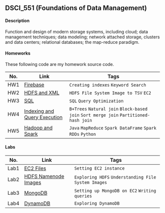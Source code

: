## DSCI_551 (Foundations of Data Management)

#### Description
Function and design of modern storage systems, including cloud; data management techniques; data modeling; network attached storage, clusters and data centers; relational databases; the map-reduce paradigm.

#### Homeworks
These following code are my homework source code.

|No.|    Link    | Tags | 
|---|------------|------|
|HW1|[Firebase](https://github.com/Shruti8196/Database_Management_Systems/blob/master/Homework1)|`Creating indexes` `Keyword Search`|
|HW2|[HDFS and XML](https://github.com/Shruti8196/Database_Management_Systems/blob/master/Homework2)|`HDFS File System Image to TSV` `EC2`|
|HW3|[SQL](https://github.com/Shruti8196/Database_Management_Systems/blob/master/Homework3)|`SQL` `Query Optimization`|
|HW4|[Indexing and Query Execution](https://github.com/Shruti8196/Database_Management_Systems/blob/master/Homework4)|`B+Trees` `Natural join` `Block-based join` `Sort merge join` `Partitioned-hash join`|
|HW5|[Hadoop and Spark](https://github.com/Shruti8196/Database_Management_Systems/blob/master/Homework5)|`Java` `MapReduce` `Spark DataFrame` `Spark RDDs` `Python`|

#### Labs
|No.|    Link    | Tags | 
|---|------------|------|
|Lab1|[EC2 Files](https://github.com/Shruti8196/Database_Management_Systems/blob/master/Lab1)|`Setting EC2 instance`|
|Lab2|[HDFS Namenode Images](https://github.com/Shruti8196/Database_Management_Systems/blob/master/Lab2)|`Exploring HDFS` `Understanding File System Images`|
|Lab3|[MongoDB](https://github.com/Shruti8196/Database_Management_Systems/blob/master/Lab3)|`Setting up MongoDB on EC2` `Writing queries`|
|Lab4|[DynamoDB](https://github.com/Shruti8196/Database_Management_Systems/blob/master/Lab4)|`Exploring DynamoDB`|
